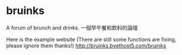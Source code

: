 # bruinks
A forum of brunch and drinks. 一個早午餐和飲料的論壇

Here is the example website (There are still some functions are fixing, please ignore them thanks!)
http://bruinks.byethost5.com/bruinks
